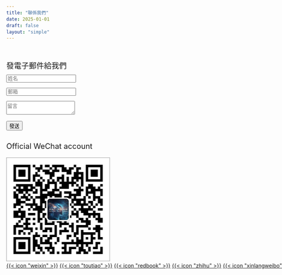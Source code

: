 ```yaml
---
title: "聯係我們"
date: 2025-01-01
draft: false
layout: "simple"
---
```


<div class="custom-contact-parent" style="margin-top: 50px;">
  <div class="custom-contact-child1">
  <div style="font-size: 20px; margin-top:30px; margin-bottom: 10px;" >發電子郵件給我們</div>
  <script src="https://cdn.jsdelivr.net/npm/@emailjs/browser@4/dist/email.min.js"></script>
   <form class="custom-formcontact-container" id="contact-form">
       <input class="custom-formcontact-input" type="text" id="name" placeholder="姓名" required><p>
       <input class="custom-formcontact-input" type="email" id="email" placeholder="郵箱" required><p>
       <textarea class="custom-formcontact-textarea" id="message" placeholder="留言" required></textarea><p>
       <button type="submit" class="custom-formcontact-button">發送</button>
   </form>
   <script>
       emailjs.init("vdP5Xufc7ya4tda5p"); //  Public Key
       document.getElementById('contact-form').addEventListener('submit', function(event) {
           event.preventDefault();
           const data = {
               name: document.getElementById("name").value,
               email: document.getElementById("email").value,
               message: document.getElementById("message").value,
           };
           console.log("發送數據:", data); // test
           emailjs.send("service_30kcso8", "template_0lan0r9", data) // 業務ID service 模板ID template
               .then(() => alert('發送成功！'),
                    (error) => alert('發送失敗：' + error.text));
       });
   </script>
  </div>



  <div class="custom-contact-child2"></div>
  
  <div class="custom-contact-child3">
   <div style="font-size: 20px; margin-top:30px; margin-bottom: 10px;" >Official WeChat account</div>
   <img style="margin-top: 8px; width: 275px;" src="/images/weixin.jpg">
   
  <div style="margin-top:0px; white-space: nowrap;">
  <a href="#" class="custom-icon-ohulab">{{< icon "weixin" >}}</a>
  <a href="#" target="_blank" class="custom-icon-ohulab">{{< icon "toutiao" >}}</a>
  <a href="#" target="_blank" 
  class="custom-icon-ohulab">{{< icon "redbook" >}}</a>
  <a href="#" target="_blank" class="custom-icon-ohulab">{{< icon "zhihu" >}}</a>
  <a href="#" target="_blank" class="custom-icon-ohulab">{{< icon "xinlangweibo" >}}</a>
  <a href="mailto:ohulab.org@ohulab.org" target="_blank" class="custom-icon-ohulab">{{< icon "email" >}}</a>
  </div>
  
  </div>
</div>
